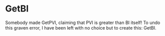# GetBI
Somebody made GetPVI, claiming that PVI is greater than BI itself! To undo this graven error, I have been left with no choice but to create this: GetBI.

